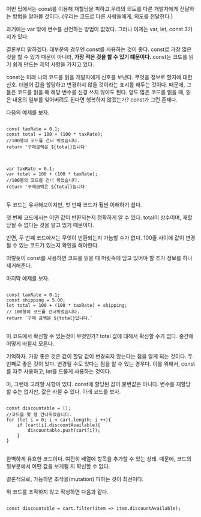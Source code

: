 이번 팁에서는 const를 이용해 재할당을 피하고,우리의 의도를 다른 개발자에게 전달하는 방법을 알아볼 것이다. 
(우리는 코드로 다른 사람들에게, 의도를 전달한다.)

과거에는 var 밖에 변수를 선언하는 방법이 없었다. 그러나 이제는 var, let, const 3가지가 있다. 

결론부터 말하겠다. 대부분의 경우엔 const를 사용하는 것이 좋다. const로 가장 많은 것을 할 수 있기 때문이 아니라,<b> 가장 적은 것을 할 수 있기 떄문이다.</b> const는 코드를 읽기 쉽게 만드는 제약 사항을 가지고 있다. 

const는 미래 나의 코드를 읽을 개발자에게 신호를 보낸다. 무엇을 정보로 할지에 대한 신호. 더불어 값을 할당하고 변경하지 않을 것이라는 표시를 해두는 것이다. 때문에, 그들은 코드를 읽을 때 해당 변수를 신경 쓰지 않아도 된다. 양도 많은 코드를 읽을 때, 읽은 내용의 일부를 잊어버려도 된다면 행복하지 않겠는가? const가 그런 존재다. 

다음의 예제를 보자. 

<pre>
<code>
const taxRate = 0.1;
const total = 100 + (100 * taxRate);
//100행의 코드를 건너 뛰었습니다. 
return '구매금액은 ${total}입니다'
</code>
</pre>

<pre>
<code>
var taxRate = 0.1;
var total = 100 + (100 * taxRate);
//100행의 코드를 건너 뛰었습니다. 
return '구매금액은 ${total}입니다'
</code>
</pre>

두 코드는 유사해보이지만, 첫 번째 코드가 훨씬 이해하기 쉽다. 

첫 번째 코드에서는 어떤 값이 반환되는지 정확하게 알 수 있다. total이 상수이며, 재할당될 수 없다는 것을 알고 있기 때문이다. 

반면, 두 번째 코드에서는 무엇이 반환되는지 가늠할 수가 없다. 100줄 사이에 값이 변경될 수 있는 코드가 있는지 확인을 해야한다. 

이렇듯이 const를 사용하면 코드를 읽을 때 머릿속에 담고 있어야 할 추가 정보를 하나 제거해준다. 

마지막 예제를 보자. 

<pre>
<code>
const taxRate = 0.1;
const shipping = 5.00;
let total = 100 + (100 * taxRate) + shipping;
// 100행의 코드를 건너뛰었습니다. 
return `구매 금액은 ${total}입니다.`
</code>
</pre>

이 코드에서 확신할 수 있는것이 무엇인가? total 값에 대해서 확신할 수가 없다. 중간에 어떻게 바뀔지 모른다. 

기억하자. 가장 좋은 것은 값이 할당 값이 변경되지 않는다는 점을 알게 되는 것이다. 
두번째로 좋은 것이 있다. 변경될 수도 있다는 점을 알 수 있는 경우다. 이를 위해서, const를 자주 사용하고, let를 드물게 사용하는 것이다. 

아, 그런데 고려할 사항이 있다. const에 할당된 값이 불변값은 아니다. 변수를 재할당할 수는 없지만, 값은 바뀔 수 있다. 아래 코드를 보자. 

<pre>
<code>
const discountable = [];
//코드를 몇 행 건너뛰었습니다. 
for (let i = 0; i < cart.length; i ++){
    if (cart[i].discountAvailable){
        discountable.push(cart[i]);
    }
}
</code>
</pre>

완벽하게 유효한 코드이다. 여전히 배열에 항목을 추가할 수 있는 상태. 때문에, 코드의 뒷부분에서 어떤 값을 보게될 지 확신할 수 없다. 

결론적으로, 가능하면 조작을(mutation) 피하는 것이 최선이다.

위 코드를 조작하지 않고 작성하면 다음과 같다. 

<pre>
<code>
const discountable = cart.filter(item => item.discountAvailable);
</code>
</pre>